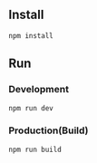 ## Install
```bush
npm install
```
## Run
### Development
```bush
npm run dev
```
### Production(Build)
```bush
npm run build
```
